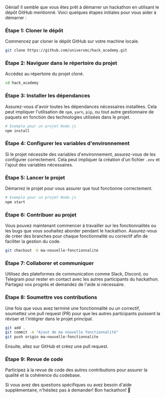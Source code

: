 Génial! Il semble que vous êtes prêt à démarrer un hackathon en utilisant le dépôt GitHub mentionné. Voici quelques étapes initiales pour vous aider à démarrer :

### Étape 1: Cloner le dépôt
Commencez par cloner le dépôt GitHub sur votre machine locale.

```bash
git clone https://github.com/universmc/hack_academy.git
```

### Étape 2: Naviguer dans le répertoire du projet
Accédez au répertoire du projet cloné.

```bash
cd hack_academy
```

### Étape 3: Installer les dépendances
Assurez-vous d'avoir toutes les dépendances nécessaires installées. Cela peut impliquer l'utilisation de `npm`, `yarn`, `pip`, ou tout autre gestionnaire de paquets en fonction des technologies utilisées dans le projet.

```bash
# Exemple pour un projet Node.js
npm install
```

### Étape 4: Configurer les variables d'environnement
Si le projet nécessite des variables d'environnement, assurez-vous de les configurer correctement. Cela peut impliquer la création d'un fichier `.env` et l'ajout des variables nécessaires.

### Étape 5: Lancer le projet
Démarrez le projet pour vous assurer que tout fonctionne correctement.

```bash
# Exemple pour un projet Node.js
npm start
```

### Étape 6: Contribuer au projet
Vous pouvez maintenant commencer à travailler sur les fonctionnalités ou les bugs que vous souhaitez aborder pendant le hackathon. Assurez-vous de créer des branches pour chaque fonctionnalité ou correctif afin de faciliter la gestion du code.

```bash
git checkout -b ma-nouvelle-fonctionnalite
```

### Étape 7: Collaborer et communiquer
Utilisez des plateformes de communication comme Slack, Discord, ou Telegram pour rester en contact avec les autres participants du hackathon. Partagez vos progrès et demandez de l'aide si nécessaire.

### Étape 8: Soumettre vos contributions
Une fois que vous avez terminé une fonctionnalité ou un correctif, soumettez une pull request (PR) pour que les autres participants puissent la réviser et l'intégrer dans le projet principal.

```bash
git add .
git commit -m "Ajout de ma nouvelle fonctionnalité"
git push origin ma-nouvelle-fonctionnalite
```

Ensuite, allez sur GitHub et créez une pull request.

### Étape 9: Revue de code
Participez à la revue de code des autres contributions pour assurer la qualité et la cohérence du codebase.

Si vous avez des questions spécifiques ou avez besoin d'aide supplémentaire, n'hésitez pas à demander! Bon hackathon! 🚀